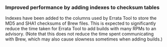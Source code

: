### Improved performance by adding indexes to checksum tables

Indexes have been added to the columns used by Errata Tool to store
the MD5 and SHA1 checksums of Brew files.  This is expected to
significantly reduce the time taken for Errata Tool to add builds with
many RPMs to an advisory.  (Note that this does not reduce the time
spent communicating with Brew, which may also cause slowness sometimes
when adding builds.)
